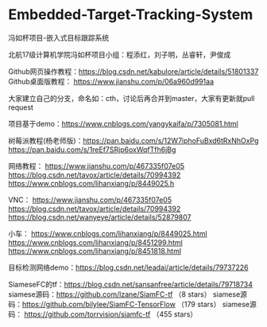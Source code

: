 # Embedded-Target-Tracking-System
冯如杯项目-嵌入式目标跟踪系统

北航17级计算机学院冯如杯项目小组：程添红，刘子明，丛睿轩，尹俊成

Github网页操作教程：https://blog.csdn.net/kabulore/article/details/51801337
Github桌面版教程： https://www.jianshu.com/p/06a960d991aa

大家建立自己的分支，命名如：cth，讨论后再合并到master，大家有更新就pull request

项目基于demo：https://www.cnblogs.com/yangykaifa/p/7305081.html

树莓派教程(杨老师版)：https://pan.baidu.com/s/12W7iphoFuBxd6tRxNhOxPg
                    https://pan.baidu.com/s/1reEf7SRjp6oxWqfTfh6jBg

网络教程： https://www.jianshu.com/p/467335f07e05
          https://blog.csdn.net/tavox/article/details/70994392
          https://www.cnblogs.com/lihanxiang/p/8449025.h
          
VNC： https://www.jianshu.com/p/467335f07e05
      https://blog.csdn.net/tavox/article/details/70994392
      https://blog.csdn.net/wanyeye/article/details/52879807
      
小车： https://www.cnblogs.com/lihanxiang/p/8449025.html
      https://www.cnblogs.com/lihanxiang/p/8451299.html
      https://www.cnblogs.com/lihanxiang/p/8451818.html
      

目标检测网络demo：https://blog.csdn.net/leadai/article/details/79737226

SiameseFC的tf：https://blog.csdn.net/sansanfree/article/details/79718734
siamese源码：https://github.com/lzane/SiamFC-tf  （8 stars）
siamese源码：https://github.com/bilylee/SiamFC-TensorFlow  （179 stars）
siamese源码： https://github.com/torrvision/siamfc-tf  （455  stars）

